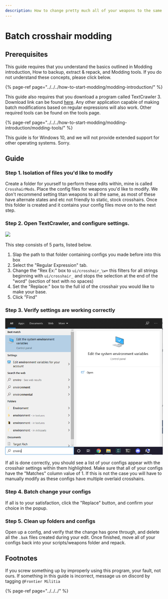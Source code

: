 ```yaml
---
description: How to change pretty much all of your weapons to the same crosshair at once.
---
```


# Batch crosshair modding

## Prerequisites

This guide requires that you understand the basics outlined in Modding introduction, How to backup, extract & repack, and Modding tools. If you do not understand these concepts, please click below.

{% page-ref page="../../../how-to-start-modding/modding-introduction/" %}

This guide also requires that you download a program called TextCrawler 3. Download link can be found [here](https://www.digitalvolcano.co.uk/tcdownloads.html). Any other application capable of making batch modifications based on regular expressions will also work. Other required tools can be found on the tools page.

{% page-ref page="../../../how-to-start-modding/modding-introduction/modding-tools/" %}

This guide is for Windows 10, and we will not provide extended support for other operating systems. Sorry.

## Guide

### Step 1. Isolation of files you'd like to modify

Create a folder for yourself to perform these edits within, mine is called `CrosshairMods`. Place the config files for weapons you'd like to modify. We don't recommend setting titan weapons to all the same, as most of these have alternate states and etc not friendly to static, stock crosshairs. Once this folder is created and it contains your config files move on to the next step.

### Step 2. Open TextCrawler, and configure settings.

![](../../../.gitbook/assets/image%20%284%29%20%281%29.png)

This step consists of 5 parts, listed below.

1. Slap the path to that folder containing configs you made before into this box
2. Select the "Regular Expression" tab.
3. Change the "Rex Ex:" box to `ui/crosshair_\w+` this filters for all strings beginning with `ui/crosshair_` and stops the selection at the end of the "word" \(section of text with no spaces\)
4. Set the "Replace:" box to the full id of the crosshair you would like to make your base.
5. Click "Find"

### Step 3. Verify settings are working correctly

![](../../../.gitbook/assets/image%20%283%29.png)

If all is done correctly, you should see a list of your configs appear with the crosshair settings within them highlighted. Make sure that all of your configs have the "Matches" column value of 1. If this is not the case you will have to manually modify as these configs have multiple overlaid crosshairs.

### Step 4. Batch change your configs

If all is to your satisfaction, click the "Replace" button, and confirm your choice in the popup.

### Step 5. Clean up folders and configs

Open up a config, and verify that the change has gone through, and delete all the `.bak` files created during your edit. Once finished, move all of your configs back into your scripts/weapons folder and repack.

## Footnotes

If you screw something up by improperly using this program, your fault, not ours. If something in this guide is incorrect, message us on discord by tagging `@Frontier Militia`

{% page-ref page="../../../" %}

